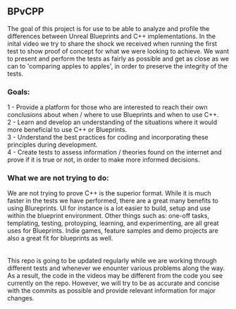 <h2> BPvCPP </h2>
The goal of this project is for use to be able to analyze and profile the differences between Unreal Blueprints and C++ implementations. 
In the inital video we try to share the shock we received when running the first test to show proof of concept for what we were looking to achieve.
We want to present and perform the tests as fairly as possible and get as close as we can to 'comparing apples to apples', in order to preserve the integrity of the tests.

<h3>Goals:</h3>
1 - Provide a platform for those who are interested to reach their own conclusions about when / where to use Blueprints and when to use C++.<br>
2 - Learn and develop an understanding of the situations where it would more beneficial to use C++ or Blueprints.<br>
3 - Understand the best practices for coding and incorporating these principles during development.<br>
4 - Create tests to assess information / theories found on the internet and prove if it is true or not, in order to make more informed decisions.<br>

<h3>What we are not trying to do:</h3>
We are not trying to prove C++ is the superior format. While it is much faster in the tests we have performed, there are a great many benefits to using Blureprints.
UI for instance is a lot easier to build, setup and use within the blueprint environment. Other things such as: one-off tasks, templating, testing, protoyping, learning, and experimenting,
are all great uses for Blueprints. Indie games, feature samples and demo projects are also a great fit for blueprints as well.
<br>
<br>
<br>
This repo is going to be updated regularly while we are working through different tests and whenever we enounter various problems along the way. 
As a result, the code in the videos may be different from the code you see currently on the repo. However, we will try to be as accurate and concise with the commits as possible and provide
relevant information for major changes. 

